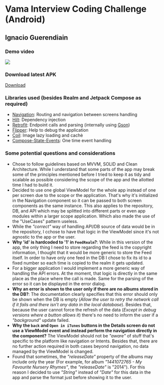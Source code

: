 # Vama Interview Coding Challenge (Android)

## Ignacio Guerendiain

### Demo video
[![](http://img.youtube.com/vi/DWYFfzHFtM8/0.jpg)](http://www.youtube.com/watch?v=DWYFfzHFtM8)

### Download latest APK
[Download](https://github.com/iguerendiain/vamaCodingChallenge/raw/main/gradlew)

### Libraries used (besides Realm and Jetpack Compose as required)
- [Navigation](https://developer.android.com/develop/ui/compose/navigation): Routing and navigation between screens handling
- [Hilt](https://dagger.dev/hilt/): Dependency injection
- [Retrofit](https://square.github.io/retrofit/): Endpoint calls and parsing (internally using [Gson](https://github.com/google/gson))
- [Flipper](https://fbflipper.com/): Help to debug the application
- [Coil](https://coil-kt.github.io/coil/compose/): Image lazy loading and cachè
- [Compose-State-Events](https://github.com/leonard-palm/compose-state-events): One time event handling

### Some potential questions and considerations

- Chose to follow guidelines based on MVVM, SOLID and Clean Architecture. While I understand that some parts of the app may break some of the principles mentioned before I tried to keep it as tidy and scalable as possible considering the scope of the app and the allotted time I had to build it.
- Decided to use one global ViewModel for the whole app instead of one per screen due to the scope or the application. That's why it's initialized in the Navigation component so it can be passed to both screen components as the same instance. This also applies to the repository, DB, and API which may be splitted into different parts or even app modules within a larger scope application. Which also made the use of the "UseCases" pattern useless.
- While the *"correct"* way of handling API/DB source of data would be in the repository, I cchose to have that logic in the ViewModel since it's not agnostic to the app or the user.
- **Why 'id' is hardcoded to '1' in `FeedRealm`?**: While in this version of the app, the only thing I need to store regarding the feed is the copyright information, I thought that it would be more generic to store the Feed itself. In order to have only one feed in the DB I chose to fix its id to a fixed number so each time is copied to the realm it gets updated.
- For a bigger application I would implement a more generic way of handling the API errors. At the moment, that logic is directly in the same place as the place where the call is made. Same for the parsing of the error so it can be displayed in the error dialog.
- **Why an error is shown to the user only if there are no albums stored in the DB?**: The documentation clearly specifies that this error should only be shown when the DB is empty (*Allow the user to retry the network call if it fails and there isn’t any data in the local database*). Besides that, because the user cannot force the refresh of the data (*Except in debug versions where a button allows it*) there's no need to inform the user if a *"background"* update failed.
- **Why the `back` and `Open in iTunes` buttons in the Details screen do not use a ViewModel event and instead perform the navigation directly in the component?** The ViewModel should not be *"aware"* of stuff that's specific to the platform like navigation or Intents. Besides that, there are no further action required in both cases beyond navigation, no data managed by the ViewModel is changed.
- Found that sometimes, the *"releaseDate"* property of the albums may include only the year (For example, for album *"1441072765 - My Favourite Nursery Rhymes"*, the *"releaseDate"* is "2014"). For this reason I decided to use *"String"* instead of *"Date"* for this data in the app and parse the format just before showing it to the user.